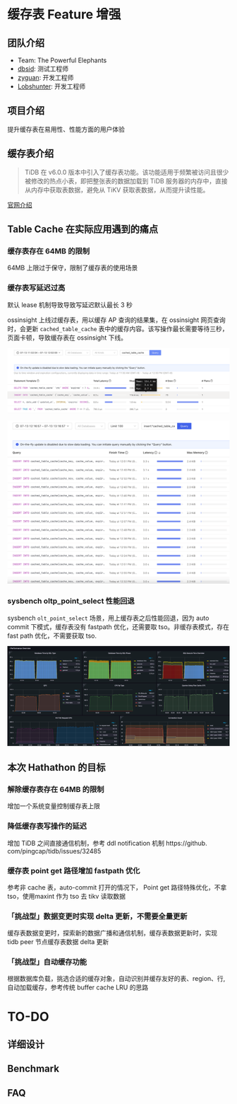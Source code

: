 # 缓存表 Feature 增强

## 团队介绍
- Team: The Powerful Elephants
- [dbsid](https://github.com/dbsid): 测试工程师
- [zyguan](https://github.com/zyguan): 开发工程师
- [Lobshunter](https://github.com/Lobshunter): 开发工程师

## 项目介绍
提升缓存表在易用性、性能方面的用户体验

## 缓存表介绍
> TiDB 在 v6.0.0 版本中引入了缓存表功能。该功能适用于频繁被访问且很少被修改的热点小表，即把整张表的数据加载到 TiDB 服务器的内存中，直接从内存中获取表数据，避免从 TiKV 获取表数据，从而提升读性能。

[官网介绍](https://docs.pingcap.com/zh/tidb/dev/cached-tables)

## Table Cache 在实际应用遇到的痛点

### 缓存表存在 64MB 的限制
64MB 上限过于保守，限制了缓存表的使用场景

### 缓存表写延迟过高
默认 lease 机制导致导致写延迟默认最长 3 秒

ossinsight 上线过缓存表，用以缓存 AP 查询的结果集，在 ossinsight 网页查询时，会更新 `cached_table_cache` 表中的缓存内容。该写操作最长需要等待三秒，页面卡顿，导致缓存表在 ossinsight 下线。

![ossinsigt 应用例子](/images/write_latency.png)

![ossinsigt 慢 SQL 例子](/images/write_latency_slow_query.png)

### sysbench oltp_point_select 性能回退
sysbench `olt_point_select` 场景，用上缓存表之后性能回退，因为 auto commit 下模式，缓存表没有 fastpath 优化，还需要取 tso。非缓存表模式，存在 fast path 优化，不需要获取 tso.

![](/images/point-get-fast-path.png)


## 本次 Hathathon 的目标

### 解除缓存表存在 64MB 的限制
增加一个系统变量控制缓存表上限

### 降低缓存表写操作的延迟
增加 TiDB 之间直接通信机制，参考 ddl notification 机制 https://github.
com/pingcap/tidb/issues/32485

### 缓存表 point get 路径增加 fastpath 优化
参考非 cache 表，auto-commit 打开的情况下， Point get 路径特殊优化，不拿 tso，使用maxint 作为 tso 去 tikv 读取数据

### 「挑战型」数据变更时实现 delta 更新，不需要全量更新
缓存表数据变更时，探索新的数据广播和通信机制，缓存表数据更新时，实现 tidb peer 节点缓存表数据 delta 更新

### 「挑战型」自动缓存功能

根据数据库负载，挑选合适的缓存对象，自动识别并缓存友好的表、region、行, 自动加载缓存，参考传统 buffer cache LRU 的思路

# TO-DO

## 详细设计 
## Benchmark
## FAQ
